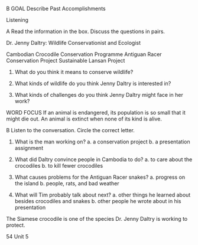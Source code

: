 B GOAL Describe Past Accomplishments

Listening

A Read the information in the box. Discuss the questions in pairs.

Dr. Jenny Daltry: Wildlife Conservationist and Ecologist

Cambodian Crocodile Conservation Programme
Antiguan Racer Conservation Project
Sustainable Lansan Project

1. What do you think it means to conserve wildlife?

2. What kinds of wildlife do you think Jenny Daltry is interested in?

3. What kinds of challenges do you think Jenny Daltry might face in her work?

WORD FOCUS
If an animal is
endangered, its
population is so small
that it might die out.
An animal is extinct
when none of its kind
is alive.

B Listen to the conversation. Circle the correct letter.

1. What is the man working on?
   a. a conservation project       b. a presentation assignment

2. What did Daltry convince people in Cambodia to do?
   a. to care about the crocodiles    b. to kill fewer crocodiles

3. What causes problems for the Antiguan Racer snakes?
   a. progress on the island       b. people, rats, and bad weather

4. What will Tim probably talk about next?
   a. other things he learned about besides crocodiles and snakes
   b. other people he wrote about in his presentation

The Siamese crocodile is one
of the species Dr. Jenny Daltry
is working to protect.

54 Unit 5